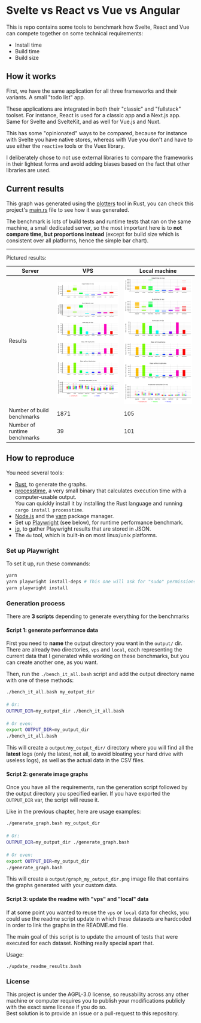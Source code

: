 Svelte vs React vs Vue vs Angular
=================================

This is repo contains some tools to benchmark how Svelte, React and Vue can compete together on some technical requirements:

* Install time
* Build time
* Build size

## How it works

First, we have the same application for all three frameworks and their variants. A small "todo list" app.

These applications are integrated in both their "classic" and "fullstack" toolset. For instance, React is used for a classic app and a Next.js app. Same for Svelte and SvelteKit, and as well for Vue.js and Nuxt.

This has some "opinionated" ways to be compared, because for instance with Svelte you have native stores, whereas with Vue you don't and have to use either the `reactive` tools or the Vuex library.

I deliberately chose to not use external libraries to compare the frameworks in their lightest forms and avoid adding biases based on the fact that other libraries are used.

## Current results

This graph was generated using the [plotters](https://plotters-rs.github.io/rustdoc/plotters/index.html) tool in Rust, you can check this project's [main.rs](./graphs/src/main.rs) file to see how it was generated.

The benchmark is lots of build tests and runtime tests that ran on the same machine, a small dedicated server, so the most important here is to **not compare time, but proportions instead** (except for build size which is consistent over all platforms, hence the simple bar chart).

---

Pictured results:

| Server                       | VPS                         | Local machine                 |
|------------------------------|-----------------------------|-------------------------------|
| Results                      | ![](./output/graph_vps.png) | ![](./output/graph_local.png) |
| Number of build benchmarks   | 1871 | 105 |
| Number of runtime benchmarks | 39 | 101 |

## How to reproduce

You need several tools:

* [Rust](https://www.rust-lang.org/tools/install), to generate the graphs.
* [processtime](https://crates.io/crates/processtime), a very small binary that calculates execution time with a computer-usable output.<br>You can quickly install it by installing the Rust language and running `cargo install processtime`.
* [Node.js](http://nodejs.org/) and the [yarn](https://yarnpkg.com/) package manager.
* Set up [Playwright](https://playwright.dev/) (see below), for runtime performance benchmark.
* [jq](https://stedolan.github.io/jq/), to gather Playwright results that are stored in JSON.
* The `du` tool, which is built-in on most linux/unix platforms.

### Set up Playwright

To set it up, run these commands:

```bash
yarn
yarn playwright install-deps # This one will ask for "sudo" permissions
yarn playwright install
```

### Generation process

There are **3 scripts** depending to generate everything for the benchmarks

#### Script 1: generate performance data

First you need to **name** the output directory you want in the `output/` dir. There are already two directories, `vps` and `local`, each representing the current data that I generated while working on these benchmarks, but you can create another one, as you want.

Then, run the `./bench_it_all.bash` script and add the output directory name with one of these methods:

```bash
./bench_it_all.bash my_output_dir

# Or:
OUTPUT_DIR=my_output_dir ./bench_it_all.bash

# Or even:
export OUTPUT_DIR=my_output_dir
./bench_it_all.bash
```

This will create a `output/my_output_dir/` directory where you will find all the **latest** logs (only the latest, not all, to avoid bloating your hard drive with useless logs), as well as the actual data in the CSV files.

#### Script 2: generate image graphs

Once you have all the requirements, run the generation script followed by the output directory you specified earlier. If you have exported the `OUTPUT_DIR` var, the script will reuse it.

Like in the previous chapter, here are usage examples:

```bash
./generate_graph.bash my_output_dir

# Or:
OUTPUT_DIR=my_output_dir ./generate_graph.bash

# Or even:
export OUTPUT_DIR=my_output_dir
./generate_graph.bash
```

This will create a `output/graph_my_output_dir.png` image file that contains the graphs generated with your custom data.

#### Script 3: update the readme with "vps" and "local" data

If at some point you wanted to reuse the `vps` or `local` data for checks, you could use the readme script update in which these datasets are hardcoded in order to link the graphs in the README.md file.

The main goal of this script is to update the amount of tests that were executed for each dataset. Nothing really special apart that.

Usage:

```
./update_readme_results.bash
```

### License

This project is under the AGPL-3.0 license, so reusability across any other machine or computer requires you to publish your modifications publicly with the exact same license if you do so.<br>
Best solution is to provide an issue or a pull-request to this repository.
